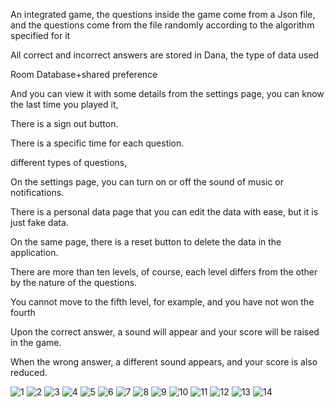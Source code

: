 An integrated game, the questions inside the game come from a Json file, and the questions come from the file randomly according to the algorithm specified for it

All correct and incorrect answers are stored in Dana, the type of data used

Room Database+shared preference

And you can view it with some details from the settings page, you can know the last time you played it,

There is a sign out button.

There is a specific time for each question.

different types of questions,

On the settings page, you can turn on or off the sound of music or notifications.

There is a personal data page that you can edit the data with ease, but it is just fake data.

On the same page, there is a reset button to delete the data in the application.

There are more than ten levels, of course, each level differs from the other by the nature of the questions.

You cannot move to the fifth level, for example, and you have not won the fourth

Upon the correct answer, a sound will appear and your score will be raised in the game.

When the wrong answer, a different sound appears, and your score is also reduced.

![1](https://github.com/MohamedHamid4/Puzzles-City/assets/108215943/19f0d336-a411-4d64-87aa-84a537aef0b0)
![2](https://github.com/MohamedHamid4/Puzzles-City/assets/108215943/6981bf02-508a-4479-8410-dfa30cbe00bc)
![3](https://github.com/MohamedHamid4/Puzzles-City/assets/108215943/b58258d0-60c0-40c5-a0f7-fb14fdd297ef)
![4](https://github.com/MohamedHamid4/Puzzles-City/assets/108215943/54357e46-1678-46a9-82ce-553d581b72d9)
![5](https://github.com/MohamedHamid4/Puzzles-City/assets/108215943/e15484dd-2dfe-4734-abbc-1efba6092b1c)
![6](https://github.com/MohamedHamid4/Puzzles-City/assets/108215943/2707181b-5325-40de-a820-58233b5e11a1)
![7](https://github.com/MohamedHamid4/Puzzles-City/assets/108215943/84f7a973-6add-41f7-b127-82474a5fb9ca)
![8](https://github.com/MohamedHamid4/Puzzles-City/assets/108215943/dc4f5a8e-d872-4a48-bd78-4467a8fdaacf)
![9](https://github.com/MohamedHamid4/Puzzles-City/assets/108215943/19638970-bb06-4274-bb91-2cfdff0348b8)
![10](https://github.com/MohamedHamid4/Puzzles-City/assets/108215943/5baf971f-21f3-4488-b2a5-9018940447b4)
![11](https://github.com/MohamedHamid4/Puzzles-City/assets/108215943/aa7fa91b-2515-46d2-af03-8bce2c91763d)
![12](https://github.com/MohamedHamid4/Puzzles-City/assets/108215943/92a3c73a-cc94-4f00-84e2-7377854eb83a)
![13](https://github.com/MohamedHamid4/Puzzles-City/assets/108215943/b07dd991-dce9-4dfc-962c-e8c38103cb59)
![14](https://github.com/MohamedHamid4/Puzzles-City/assets/108215943/54589a35-3b57-4b7b-aafc-4a14eaa7a46d)
